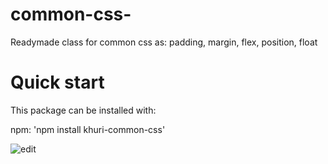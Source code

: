 # common-css-
Readymade class for common css as: padding, margin, flex, position, float
# Quick start
This package can be installed with:

npm: 'npm install khuri-common-css'

![edit](https://user-images.githubusercontent.com/26027515/45599450-e59d7980-b9fc-11e8-92dd-9c4dbc6fb364.jpg)
